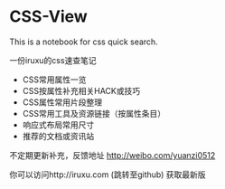 CSS-View
========

This is a notebook for css quick search.

一份iruxu的css速查笔记
+ CSS常用属性一览
+ CSS按属性补充相关HACK或技巧
+ CSS属性常用片段整理
+ CSS常用工具及资源链接（按属性条目）
+ 响应式布局常用尺寸
+ 推荐的文档或资讯站

不定期更新补充，反馈地址 http://weibo.com/yuanzi0512

你可以访问http://iruxu.com (跳转至github) 获取最新版
